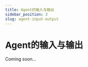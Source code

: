 ```yaml
---
title: Agent的输入与输出
sidebar_position: 3
slug: agent-input-output
---
```


# Agent的输入与输出

Coming soon...
